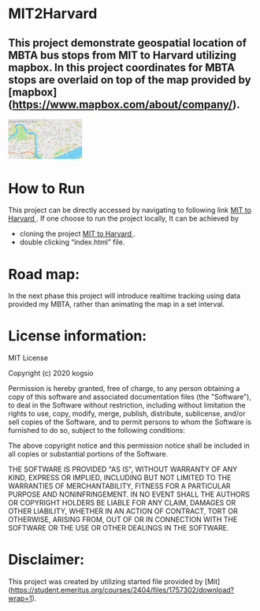 # **MIT2Harvard**
## This project demonstrate geospatial location of MBTA bus stops from MIT to Harvard utilizing mapbox. In this project coordinates for MBTA stops are overlaid on top of the map provided by [mapbox] (https://www.mapbox.com/about/company/).
<img src="Mit2Harvard.png" width='150' />

# How to Run
This project can be directly accessed by navigating to following link <a href="https://sujangorkhali.github.io/MIT2Harvard/"> MIT to Harvard </a>.
If one choose to run the project locally, It can be achieved by 
-	cloning the project <a href="https://github.com/sujanGorkhali/MIT2Harvard.git"> MIT to Harvard </a>.
-	double clicking “index.html” file.

# Road map:
In the next phase this project will introduce realtime tracking using data provided my MBTA, rather than animating the map in a set interval.

# License information: 
MIT License

Copyright (c) 2020 kogsio

Permission is hereby granted, free of charge, to any person obtaining a copy
of this software and associated documentation files (the "Software"), to deal
in the Software without restriction, including without limitation the rights
to use, copy, modify, merge, publish, distribute, sublicense, and/or sell
copies of the Software, and to permit persons to whom the Software is
furnished to do so, subject to the following conditions:

The above copyright notice and this permission notice shall be included in all
copies or substantial portions of the Software.

THE SOFTWARE IS PROVIDED "AS IS", WITHOUT WARRANTY OF ANY KIND, EXPRESS OR
IMPLIED, INCLUDING BUT NOT LIMITED TO THE WARRANTIES OF MERCHANTABILITY,
FITNESS FOR A PARTICULAR PURPOSE AND NONINFRINGEMENT. IN NO EVENT SHALL THE
AUTHORS OR COPYRIGHT HOLDERS BE LIABLE FOR ANY CLAIM, DAMAGES OR OTHER
LIABILITY, WHETHER IN AN ACTION OF CONTRACT, TORT OR OTHERWISE, ARISING FROM,
OUT OF OR IN CONNECTION WITH THE SOFTWARE OR THE USE OR OTHER DEALINGS IN THE
SOFTWARE.

# Disclaimer: 
This project was created by utilizing started file provided by [Mit] (https://student.emeritus.org/courses/2404/files/1757302/download?wrap=1).  

